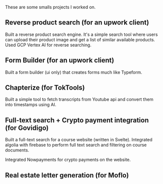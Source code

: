 These are some smalls projects I worked on.

## Reverse product search (for an upwork client)

Built a reverse product search engine. It's a simple search tool where users can upload their product image and get a list of similar available products. Used GCP Vertex AI for reverse searching.

## Form Builder (for an upwork client)

Built a form builder (ui only) that creates forms much like Typeform.

## Chapterize (for TokTools)

Built a simple tool to fetch transcripts from Youtube api and convert them into timestamps using AI.

## Full-text search + Crypto payment integration (for Govidigo)

Built a full-text search for a course website (written in Svelte). Integrated algolia with firebase to perform full text search and filtering on course documents.

Integrated Nowpayments for crypto payments on the website.

## Real estate letter generation (for Moflo)
